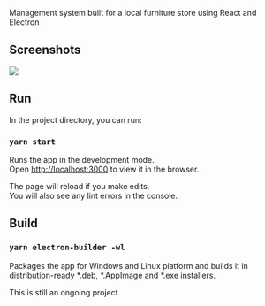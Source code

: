 Management system built for a local furniture store using React and Electron

## Screenshots

<img src="https://i.imgur.com/YN7RVaf.png"/>

## Run

In the project directory, you can run:

### `yarn start`

Runs the app in the development mode.<br />
Open [http://localhost:3000](http://localhost:3000) to view it in the browser.

The page will reload if you make edits.<br />
You will also see any lint errors in the console.

## Build

### `yarn electron-builder -wl`

Packages the app for Windows and Linux platform and builds it in distribution-ready *.deb, *.AppImage and *.exe installers.

This is still an ongoing project.

